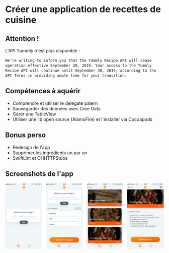 # Créer une application de recettes de cuisine

## Attention !

L'API Yummly n'est plus disponible :
```
We’re writing to inform you that the Yummly Recipe API will cease operation effective September 30, 2019. Your access to the Yummly Recipe API will continue until September 30, 2019, according to the API Terms in providing ample time for your transition.
```

## Compétences à aquérir

- Comprendre et utiliser le delegate paIern
- Sauvegarder des données avec Core Data
- Gérér une TableView
- Utiliser une lib open source (AlamoFire) et l'installer via Cocoapods

## Bonus perso

- Redesign de l'app
- Supprimer les ingrédients un par un
- SwiftLint et OHHTTPStubs

## Screenshots de l'app

![Screenshots de l'app Baluchon](screenshot/reciplease.png)

